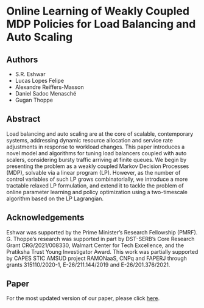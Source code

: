 # Online Learning of Weakly Coupled MDP Policies for Load Balancing and Auto Scaling

## Authors
- S.R. Eshwar
- Lucas Lopes Felipe
- Alexandre Reiffers-Masson
- Daniel Sadoc Menasché
- Gugan Thoppe

## Abstract
Load balancing and auto scaling are at the core of scalable, contemporary systems, addressing dynamic resource allocation and service rate adjustments in response to workload changes. This paper introduces a novel model and algorithms for tuning load balancers coupled with auto scalers, considering bursty traffic arriving at finite queues. We begin by presenting the problem as a weakly coupled Markov Decision Processes (MDP), solvable via a linear program (LP). However, as the number of control variables of such LP grows combinatorially, we introduce a more tractable relaxed LP formulation, and extend it to tackle the problem of online parameter learning and policy optimization using a two-timescale algorithm based on the LP Lagrangian.

## Acknowledgements
Eshwar was supported by the Prime Minister’s Research Fellowship (PMRF). G. Thoppe’s research was supported in part by DST-SERB’s Core Research Grant CRG/2021/008330, Walmart Center for Tech Excellence, and the Pratiksha Trust Young Investigator Award. This work was partially supported by CAPES STIC AMSUD project RAMONaaS, CNPq and FAPERJ through grants 315110/2020-1, E-26/211.144/2019 and E-26/201.376/2021.

## Paper
For the most updated version of our paper, please click [here](https://arxiv.org/abs/2406.14141).